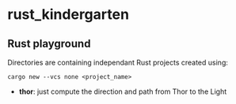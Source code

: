 # rust_kindergarten
## Rust playground
Directories are containing independant Rust projects created using:
```
cargo new --vcs none <project_name>
```
* **thor**: just compute the direction and path from Thor to the Light
